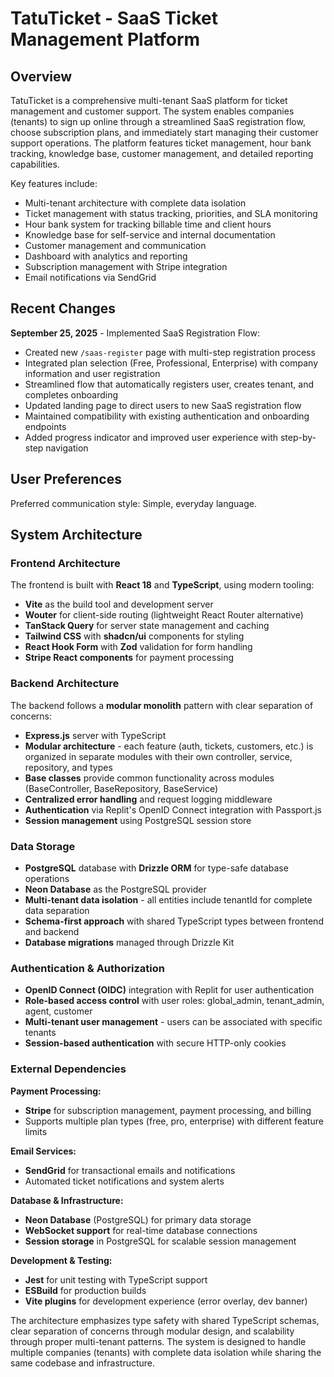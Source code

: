 # TatuTicket - SaaS Ticket Management Platform

## Overview

TatuTicket is a comprehensive multi-tenant SaaS platform for ticket management and customer support. The system enables companies (tenants) to sign up online through a streamlined SaaS registration flow, choose subscription plans, and immediately start managing their customer support operations. The platform features ticket management, hour bank tracking, knowledge base, customer management, and detailed reporting capabilities.

Key features include:
- Multi-tenant architecture with complete data isolation
- Ticket management with status tracking, priorities, and SLA monitoring
- Hour bank system for tracking billable time and client hours
- Knowledge base for self-service and internal documentation  
- Customer management and communication
- Dashboard with analytics and reporting
- Subscription management with Stripe integration
- Email notifications via SendGrid

## Recent Changes

**September 25, 2025** - Implemented SaaS Registration Flow:
- Created new `/saas-register` page with multi-step registration process
- Integrated plan selection (Free, Professional, Enterprise) with company information and user registration
- Streamlined flow that automatically registers user, creates tenant, and completes onboarding
- Updated landing page to direct users to new SaaS registration flow
- Maintained compatibility with existing authentication and onboarding endpoints
- Added progress indicator and improved user experience with step-by-step navigation

## User Preferences

Preferred communication style: Simple, everyday language.

## System Architecture

### Frontend Architecture
The frontend is built with **React 18** and **TypeScript**, using modern tooling:
- **Vite** as the build tool and development server
- **Wouter** for client-side routing (lightweight React Router alternative)
- **TanStack Query** for server state management and caching
- **Tailwind CSS** with **shadcn/ui** components for styling
- **React Hook Form** with **Zod** validation for form handling
- **Stripe React components** for payment processing

### Backend Architecture
The backend follows a **modular monolith** pattern with clear separation of concerns:
- **Express.js** server with TypeScript
- **Modular architecture** - each feature (auth, tickets, customers, etc.) is organized in separate modules with their own controller, service, repository, and types
- **Base classes** provide common functionality across modules (BaseController, BaseRepository, BaseService)
- **Centralized error handling** and request logging middleware
- **Authentication** via Replit's OpenID Connect integration with Passport.js
- **Session management** using PostgreSQL session store

### Data Storage
- **PostgreSQL** database with **Drizzle ORM** for type-safe database operations
- **Neon Database** as the PostgreSQL provider
- **Multi-tenant data isolation** - all entities include tenantId for complete data separation
- **Schema-first approach** with shared TypeScript types between frontend and backend
- **Database migrations** managed through Drizzle Kit

### Authentication & Authorization
- **OpenID Connect (OIDC)** integration with Replit for user authentication
- **Role-based access control** with user roles: global_admin, tenant_admin, agent, customer
- **Multi-tenant user management** - users can be associated with specific tenants
- **Session-based authentication** with secure HTTP-only cookies

### External Dependencies

**Payment Processing:**
- **Stripe** for subscription management, payment processing, and billing
- Supports multiple plan types (free, pro, enterprise) with different feature limits

**Email Services:**
- **SendGrid** for transactional emails and notifications
- Automated ticket notifications and system alerts

**Database & Infrastructure:**
- **Neon Database** (PostgreSQL) for primary data storage
- **WebSocket support** for real-time database connections
- **Session storage** in PostgreSQL for scalable session management

**Development & Testing:**
- **Jest** for unit testing with TypeScript support
- **ESBuild** for production builds
- **Vite plugins** for development experience (error overlay, dev banner)

The architecture emphasizes type safety with shared TypeScript schemas, clear separation of concerns through modular design, and scalability through proper multi-tenant patterns. The system is designed to handle multiple companies (tenants) with complete data isolation while sharing the same codebase and infrastructure.